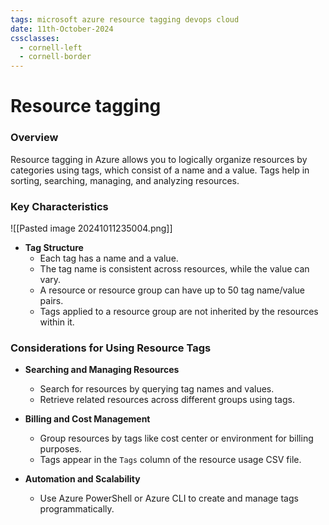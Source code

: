 ```yaml
---
tags: microsoft azure resource tagging devops cloud
date: 11th-October-2024
cssclasses:
  - cornell-left
  - cornell-border
---
```


# Resource tagging

### Overview

Resource tagging in Azure allows you to logically organize resources by categories using tags, which consist of a name and a value. Tags help in sorting, searching, managing, and analyzing resources.

### Key Characteristics
![[Pasted image 20241011235004.png]]
- **Tag Structure**
    - Each tag has a name and a value.
    - The tag name is consistent across resources, while the value can vary.
    - A resource or resource group can have up to 50 tag name/value pairs.
    - Tags applied to a resource group are not inherited by the resources within it.

### Considerations for Using Resource Tags

- **Searching and Managing Resources**
    
    - Search for resources by querying tag names and values.
    - Retrieve related resources across different groups using tags.
- **Billing and Cost Management**
    
    - Group resources by tags like cost center or environment for billing purposes.
    - Tags appear in the `Tags` column of the resource usage CSV file.
- **Automation and Scalability**
    
    - Use Azure PowerShell or Azure CLI to create and manage tags programmatically.